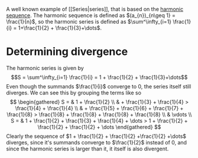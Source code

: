 A well known example of [[Series|series]], that is based on the [harmonic sequence](https://en.wikipedia.org/wiki/Harmonic_progression_(mathematics)). The harmonic sequence is defined as $(a_{n})_{n\geq 1} = \frac{1}{n}$, so the harmonic series is defined as $\sum^\infty_{i=1} \frac{1}{i} = 1+\frac{1}{2} + \frac{1}{3}+\dots$.

# Determining divergence
The harmonic series is given by $$S = \sum^\infty_{i=1} \frac{1}{i} = 1 + \frac{1}{2} + \frac{1}{3}+\dots$$
Even though the summands $\frac{1}{i}$ converge to $0$, the series itself still diverges. We can see this by grouping the terms like so 
$$
\begin{gathered}
S = & 1 + \frac{1}{2}  \\
& + \frac{1}{3} + \frac{1}{4} > \frac{1}{4} + \frac{1}{4} \\
& + \frac{1}{5} + \frac{1}{6} + \frac{1}{7} + \frac{1}{8} > \frac{1}{8} + \frac{1}{8} + \frac{1}{8} + \frac{1}{8} \\
& \vdots \\
S = & 1 + \frac{1}{2} + \frac{1}{3} + \frac{1}{4} + \dots > 1 + \frac{1}{2} + \frac{1}{2} + \frac{1}{2} + \dots
\end{gathered}
$$
Clearly the sequence of $1 + \frac{1}{2} + \frac{1}{2} +\frac{1}{2} +\dots$ diverges, since it's summands converge to $\frac{1}{2}$ instead of $0$, and since the harmonic series is larger than it, it itself is also divergent.